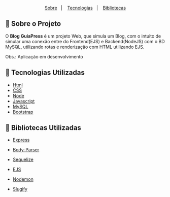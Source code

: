 


<p align="center">
    <a href="#bookmark-sobre-o-projeto">Sobre</a>&nbsp;&nbsp;&nbsp;|&nbsp;&nbsp;&nbsp;
    <a href="#rocket-tecnologias-utilizadas">Tecnologias</a>&nbsp;&nbsp;&nbsp;|&nbsp;&nbsp;&nbsp;
    <a href="#rocket-bibliotecas-utilizadas">Bibliotecas</a>







## :bookmark: Sobre o Projeto

O **Blog GuiaPress** é um projeto Web, que simula um Blog, com o intuito de simular uma conexão entre do Frontend(EJS) e Backend(NodeJS) com o BD MySQL, utilizando rotas e renderização com HTML utilizando EJS.

Obs.: Aplicação em desenvolvimento



## :rocket: Tecnologias Utilizadas

-  [Html](https://www.w3schools.com/html/)
-  [CSS](https://www.w3schools.com/html/)
-  [Node](https://nodejs.org/en/)
-  [Javascript](https://www.w3schools.com/html/)
-  [MySQL](https://www.mysql.com/)
-  [Bootstrap](https://getbootstrap.com/)

## :rocket: Bibliotecas Utilizadas

- [Express](https://expressjs.com/pt-br/)

- [Body-Parser](https://www.npmjs.com/package/body-parser)

- [Sequelize](https://sequelize.org/)

- [EJS](https://ejs.co/)

- [Nodemon](https://www.npmjs.com/package/nodemon)

- [Slugify](https://www.npmjs.com/package/slugify)

  
  
  
  
  
  
  

